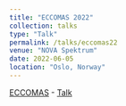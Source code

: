 ```yaml
---
title: "ECCOMAS 2022"
collection: talks
type: "Talk"
permalink: /talks/eccomas22
venue: "NOVA Spektrum"
date: 2022-06-05
location: "Oslo, Norway"
---
```


[ECCOMAS](https://www.eccomas2022.org/frontal/default.asp) - [Talk](https://www.eccomas2022.org/admin/files/fileabstract/a387.pdf)
